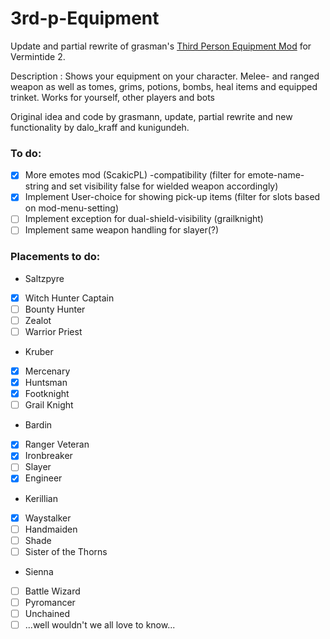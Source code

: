 # 3rd-p-Equipment
Update and partial rewrite of grasman's [Third Person Equipment Mod](https://github.com/Vermintide-Mod-Framework/Grasmann-Mods/tree/master/third_person_equipment) for Vermintide 2.

Description :
Shows your equipment on your character.
Melee- and ranged weapon as well as tomes, grims, potions, bombs, heal items and equipped trinket.
Works for yourself, other players and bots


Original idea and code by grasmann, update, partial rewrite and new functionality by dalo_kraff and kunigundeh.

### To do:
- [x] More emotes mod (ScakicPL) -compatibility (filter for emote-name-string and set visibility false for wielded weapon accordingly)
- [x] Implement User-choice for showing pick-up items (filter for slots based on mod-menu-setting)
- [ ] Implement exception for dual-shield-visibility (grailknight)
- [ ] Implement same weapon handling for slayer(?)
 
### Placements to do:
- Saltzpyre
- [x] Witch Hunter Captain
- [ ] Bounty Hunter
- [ ] Zealot
- [ ] Warrior Priest
- Kruber
- [x] Mercenary 
- [x] Huntsman
- [x] Footknight
- [ ] Grail Knight
- Bardin
- [x] Ranger Veteran
- [x] Ironbreaker
- [ ] Slayer
- [x] Engineer
- Kerillian
- [x] Waystalker
- [ ] Handmaiden
- [ ] Shade
- [ ] Sister of the Thorns
- Sienna
- [ ] Battle Wizard
- [ ] Pyromancer
- [ ] Unchained
- [ ] ...well wouldn't we all love to know...    
